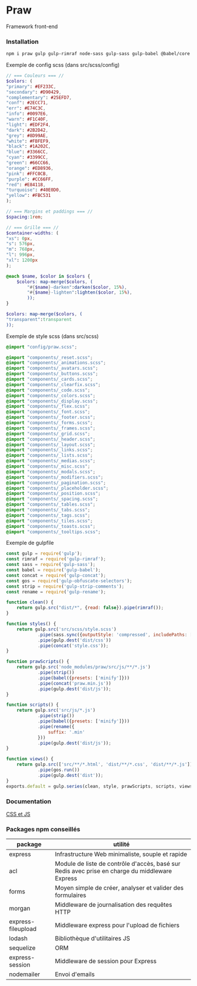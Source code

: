 # Praw
Framework front-end

### Installation
```sh
npm i praw gulp gulp-rimraf node-sass gulp-sass gulp-babel @babel/core @babel/preset-env gulp-concat babel-preset-minify gulp-strip-comments gulp-rename
```

Exemple de config scss (dans src/scss/config)
```scss
// === Couleurs === //
$colors: (
"primary": #EF233C,
"secondary": #D90429,
"complementary": #25EFD7,
"conf": #2ECC71,
"err": #E74C3C,
"info": #0097E6,
"warn": #F1C40F,
"light": #EDF2F4,
"dark": #2B2D42,
"grey": #8D99AE,
"white": #FBFEF9,
"black": #1A202C,
"blue": #3366CC,
"cyan": #3399CC,
"green": #66CC66,
"orange": #ED8936,
"pink": #FFC0CB,
"purple": #CC66FF,
"red": #E84118,
"turquoise": #40E0D0,
"yellow": #FBC531
);

// === Margins et paddings === //
$spacing:1rem;

// === Grille === //
$container-widths: (
"xs": 0px,
"s": 576px,
"m": 768px,
"l": 996px,
"xl": 1200px
);

@each $name, $color in $colors {
    $colors: map-merge($colors, (
        "#{$name}-darken":darken($color, 15%),
        "#{$name}-lighten":lighten($color, 15%),
        ));
}

$colors: map-merge($colors, (
"transparent":transparent
));
```

Exemple de style scss (dans src/scss)
```scss
@import "config/praw.scss";

@import "components/_reset.scss";
@import "components/_animations.scss";
@import "components/_avatars.scss";
@import "components/_buttons.scss";
@import "components/_cards.scss";
@import "components/_clearfix.scss";
@import "components/_code.scss";
@import "components/_colors.scss";
@import "components/_display.scss";
@import "components/_flex.scss";
@import "components/_font.scss";
@import "components/_footer.scss";
@import "components/_forms.scss";
@import "components/_frames.scss";
@import "components/_grid.scss";
@import "components/_header.scss";
@import "components/_layout.scss";
@import "components/_links.scss";
@import "components/_lists.scss";
@import "components/_medias.scss";
@import "components/_misc.scss";
@import "components/_modals.scss";
@import "components/_modifiers.scss";
@import "components/_pagination.scss";
@import "components/_placeholder.scss";
@import "components/_position.scss";
@import "components/_spacing.scss";
@import "components/_tables.scss";
@import "components/_tabs.scss";
@import "components/_tags.scss";
@import "components/_tiles.scss";
@import "components/_toasts.scss";
@import "components/_tooltips.scss";
```

Exemple de gulpfile
```javascript
const gulp = require('gulp');
const rimraf = require('gulp-rimraf');
const sass = require('gulp-sass');
const babel = require('gulp-babel');
const concat = require('gulp-concat');
const gos = require('gulp-obfuscate-selectors');
const strip = require('gulp-strip-comments');
const rename = require('gulp-rename');

function clean() {
    return gulp.src("dist/*", {read: false}).pipe(rimraf());
}

function styles() {
    return gulp.src('src/scss/style.scss')
            .pipe(sass.sync({outputStyle: 'compressed', includePaths: ["./node_modules/praw/src/scss"]}).on('error', sass.logError))
            .pipe(gulp.dest('dist/css'))
            .pipe(concat('style.css'));
}

function prawScripts() {
    return gulp.src('node_modules/praw/src/js/**/*.js')
            .pipe(strip())
            .pipe(babel({presets: ['minify']}))
            .pipe(concat('praw.min.js'))
            .pipe(gulp.dest('dist/js'));
}

function scripts() {
    return gulp.src('src/js/*.js')
            .pipe(strip())
            .pipe(babel({presets: ['minify']}))
            .pipe(rename({
                suffix: '.min'
            }))
            .pipe(gulp.dest('dist/js'));
}

function views() {
    return gulp.src(['src/**/*.html', 'dist/**/*.css', 'dist/**/*.js'])
            .pipe(gos.run())
            .pipe(gulp.dest('dist'));
}
exports.default = gulp.series(clean, style, prawScripts, scripts, views);
```

### Documentation
[CSS et JS](https://hrodedotfr.github.io/praw/)

### Packages npm conseillés
| package | utilité |
| ------ | ------ |
| express | Infrastructure Web minimaliste, souple et rapide |
| acl | Module de liste de contrôle d'accès, basé sur Redis avec prise en charge du middleware Express |
| forms | Moyen simple de créer, analyser et valider des formulaires |
| morgan | Middleware de journalisation des requêtes HTTP |
| express-fileupload | Middleware express pour l'upload de fichiers |
| lodash | Bibliothèque d'utilitaires JS |
| sequelize | ORM |
| express-session | Middleware de session pour Express |
| nodemailer | Envoi d'emails |